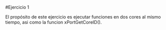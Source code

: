 #Ejercicio 1

El propósito de este ejercicio es ejecutar funciones en dos cores al mismo tiempo, asi como la funcion xPortGetCoreID().